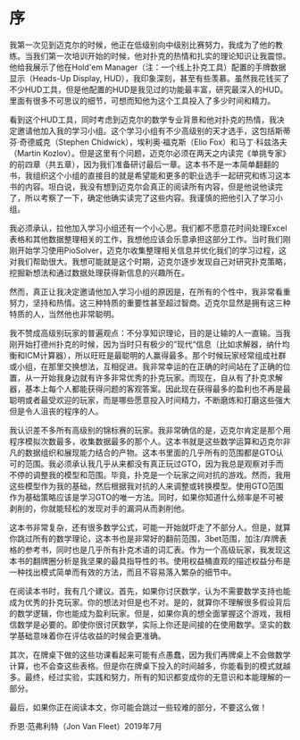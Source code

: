 # 序

我第一次见到迈克尔的时候，他正在低级别向中级别比赛努力，我成为了他的教练。当我们第一次培训开始的时候，他对扑克的热情和扎实的理论知识让我震惊。他给我展示了他在Hold'em Manager（注：一个线上扑克工具）配置的手牌数据显示（Heads-Up Display, HUD），我印象深刻，甚至有些羡慕。虽然我花钱买了不少HUD工具，但是他配置的HUD是我见过的功能最丰富，研究最深入的HUD。里面有很多不可思议的细节，可想而知他为这个工具投入了多少时间和精力。

看到这个HUD工具，同时考虑到迈克尔的数学专业背景和他对扑克的热情，我决定邀请他加入我的学习小组。这个学习小组有不少高级别的天才选手，这包括斯蒂芬·奇德威克（Stephen Chidwick），埃利奥·福克斯（Elio Fox）和马丁·科兹洛夫（Martin Kozlov）。但是这里有个问题，迈克尔必须在两天之内读完《单挑专家》的前四章（共五章），因为我们准备研讨最后一章。这本书不是一本简单翻翻的书，我组织这个小组的直接目的就是希望能和更多的职业选手一起研究和练习这本书的内容。坦白说，我没有想到迈克尔会真正的阅读所有内容，但是他说他读完了，所以考察了一下，确定他确实读完了这些内容。我谨慎的把他引入了学习小组。

我必须承认，拉他加入学习小组还有一个小心思。我们都不愿意花时间处理Excel表格和其他数据整理相关的工作，我想他应该会乐意承担这部分工作。当时我们刚刚开始学习使用PioSolver，迈克尔收集整理相关信息并优化我们的学习过程，这对我们帮助很大。我想可能就是这个时期，迈克尔逐步发现自己对研究扑克策略，挖掘新想法和通过数据处理获得新信息的兴趣所在。

然而，真正让我决定邀请他加入学习小组的原因是，在所有的个性中，我非常看重努力，坚持和热情。这三种特质的重要性甚至超过智商。迈克尔显然是拥有这三种特质的人，当然他也非常聪明。

我不赞成高级别玩家的普遍观点：不分享知识理论，目的是让输的人一直输。当我刚开始打德州扑克的时候，因为当时只有极少的”现代“信息（比如求解器，纳什均衡和ICM计算器），所以旺旺是最聪明的人赢得最多。那个时候玩家经常组成社群或小组，在那里交换想法，互相促进。我非常幸运的在正确的时间站在了正确的位置，从一开始我身边就有许多非常优秀的扑克玩家。而现在，自从有了扑克求解器，基本上每个人都能获得问题的客观答案。因此现在获得最多的盈利也不再是最聪明或者最受欢迎的玩家，而是哪些愿意投入时间精力，不断磨炼和打磨这些强大但是令人沮丧的程序的人。

我认识差不多所有高级别的锦标赛的玩家。我非常确信的是，迈克尔肯定是那个用程序模拟次数最多，收集数据最多的那个人。这本书就是这些数学运算和迈克尔非凡的数据组织和展现能力结合的产物。这本书里面的几乎所有的范围都是GTO认可的范围。我必须承认我几乎从来都没有真正玩过GTO，因为我总是观察对手而不停的调整我的模型和范围。毕竟，扑克是一个玩家之间对抗的游戏。然而，我用这些模型作为我的基础，然后根据我对抗的人来调整或转换模型。使用GTO范围作为基础策略应该是学习GTO的唯一方法。同时，如果你知道什么频率是不可被剥削的，你就能轻松的发现对手的漏洞从而剥削他。

这本书非常复杂，还有很多数学公式，可能一开始就吓走了不部分人。但是，就算你跳过所有的数学理论，这本书也是非常好的翻前范围，3bet范围，加注/弃牌表格的参考书，同时也是几乎所有扑克术语的词汇表。作为一个高级玩家，我发现这本书的翻牌圈分析是我坚果的最具指导性的书。使用权益桶直观的描述权益分布是一种找出模式简单而有效的方法，而且不容易落入繁杂的细节中。

在阅读本书时，我有几个建议。首先，如果你讨厌数学，认为不需要数学支持也能成为优秀的扑克玩家。你的想法对但是也不对。是的，就算你不理解很多假设背后的数学逻辑，你也能成为盈利玩家。但是，如果你真的想全面掌握这个游戏，我相信数学是必要的。即使你很讨厌数学，实际上你还是间接的在使用数学。坚实的数学基础意味着你在评估收益的时候会更准确。

其次，在牌桌下做的这些功课看起来可能有点愚蠢，因为我们再牌桌上不会做数学计算，也不会查这些表格。但是你在牌桌下投入的时间越多，你能看到的模式就越多。最终，经过实验，实践和努力，所有的知识都变成你的无意识和本能理解的一部分。

最后，如果你正在阅读本文，你可能会跳过一些较难的部分，不要这么做！

乔恩·范弗利特（Jon Van Fleet）2019年7月

